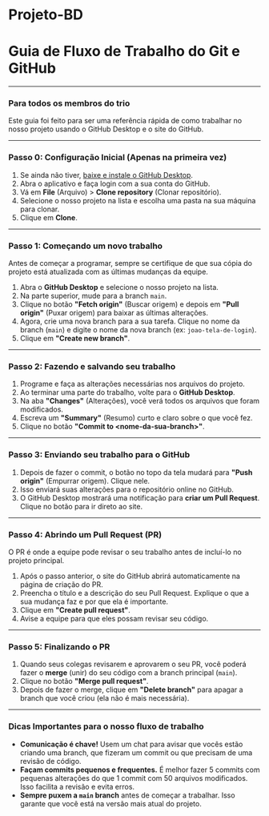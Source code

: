 # Projeto-BD

# Guia de Fluxo de Trabalho do Git e GitHub

-----

### Para todos os membros do trio

Este guia foi feito para ser uma referência rápida de como trabalhar no nosso projeto usando o GitHub Desktop e o site do GitHub.

-----

### Passo 0: Configuração Inicial (Apenas na primeira vez)

1.  Se ainda não tiver, [baixe e instale o GitHub Desktop](https://desktop.github.com/).
2.  Abra o aplicativo e faça login com a sua conta do GitHub.
3.  Vá em **File** (Arquivo) \> **Clone repository** (Clonar repositório).
4.  Selecione o nosso projeto na lista e escolha uma pasta na sua máquina para clonar.
5.  Clique em **Clone**.

-----

### Passo 1: Começando um novo trabalho

Antes de começar a programar, sempre se certifique de que sua cópia do projeto está atualizada com as últimas mudanças da equipe.

1.  Abra o **GitHub Desktop** e selecione o nosso projeto na lista.
2.  Na parte superior, mude para a branch `main`.
3.  Clique no botão **"Fetch origin"** (Buscar origem) e depois em **"Pull origin"** (Puxar origem) para baixar as últimas alterações.
4.  Agora, crie uma nova branch para a sua tarefa. Clique no nome da branch (`main`) e digite o nome da nova branch (ex: `joao-tela-de-login`).
5.  Clique em **"Create new branch"**.

-----

### Passo 2: Fazendo e salvando seu trabalho

1.  Programe e faça as alterações necessárias nos arquivos do projeto.
2.  Ao terminar uma parte do trabalho, volte para o **GitHub Desktop**.
3.  Na aba **"Changes"** (Alterações), você verá todos os arquivos que foram modificados.
4.  Escreva um **"Summary"** (Resumo) curto e claro sobre o que você fez.
5.  Clique no botão **"Commit to \<nome-da-sua-branch\>"**.

-----

### Passo 3: Enviando seu trabalho para o GitHub

1.  Depois de fazer o commit, o botão no topo da tela mudará para **"Push origin"** (Empurrar origem). Clique nele.
2.  Isso enviará suas alterações para o repositório online no GitHub.
3.  O GitHub Desktop mostrará uma notificação para **criar um Pull Request**. Clique no botão para ir direto ao site.

-----

### Passo 4: Abrindo um Pull Request (PR)

O PR é onde a equipe pode revisar o seu trabalho antes de incluí-lo no projeto principal.

1.  Após o passo anterior, o site do GitHub abrirá automaticamente na página de criação do PR.
2.  Preencha o título e a descrição do seu Pull Request. Explique o que a sua mudança faz e por que ela é importante.
3.  Clique em **"Create pull request"**.
4.  Avise a equipe para que eles possam revisar seu código.

-----

### Passo 5: Finalizando o PR

1.  Quando seus colegas revisarem e aprovarem o seu PR, você poderá fazer o **merge** (unir) do seu código com a branch principal (`main`).
2.  Clique no botão **"Merge pull request"**.
3.  Depois de fazer o merge, clique em **"Delete branch"** para apagar a branch que você criou (ela não é mais necessária).

-----

### Dicas Importantes para o nosso fluxo de trabalho

  * **Comunicação é chave\!** Usem um chat para avisar que vocês estão criando uma branch, que fizeram um commit ou que precisam de uma revisão de código.
  * **Façam commits pequenos e frequentes.** É melhor fazer 5 commits com pequenas alterações do que 1 commit com 50 arquivos modificados. Isso facilita a revisão e evita erros.
  * **Sempre puxem a `main` branch** antes de começar a trabalhar. Isso garante que você está na versão mais atual do projeto.
